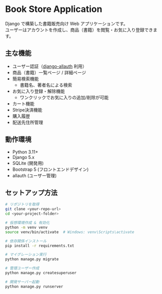 # Book Store Application

Django で構築した書籍販売向け Web アプリケーションです。  
ユーザーはアカウントを作成し、商品（書籍）を閲覧・お気に入り登録できます。  

## 主な機能

- ユーザー認証（[django-allauth](https://django-allauth.readthedocs.io/en/latest/) 利用）
- 商品（書籍）一覧ページ / 詳細ページ
- 簡易検索機能
  - 書籍名、著者名による検索
- お気に入り登録・解除機能  
  - ワンクリックでお気に入りの追加/削除が可能  
- カート機能
- Stripe決済機能
- 購入履歴
- 配送先住所管理

## 動作環境

- Python 3.11+
- Django 5.x
- SQLite (開発用)
- Bootstrap 5 (フロントエンドデザイン)
- allauth (ユーザー管理)

## セットアップ方法

```bash
# リポジトリを取得
git clone <your-repo-url>
cd <your-project-folder>

# 仮想環境作成 & 有効化
python -m venv venv
source venv/bin/activate  # Windows: venv\Scripts\activate

# 依存関係インストール
pip install -r requirements.txt

# マイグレーション実行
python manage.py migrate

# 管理ユーザー作成
python manage.py createsuperuser

# 開発サーバー起動
python manage.py runserver
